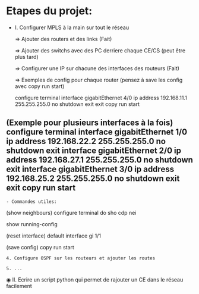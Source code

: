 # Etapes du projet:

- I. Configurer MPLS à la main sur tout le réseau
	
	=> Ajouter des routers et des links (Fait)

	=> Ajouter des switchs avec des PC derriere chaque CE/CS (peut être plus tard)

	=> Configurer une IP sur chacune des interfaces des routeurs (Fait)

	=> Exemples de config pour chaque router (pensez à save les config avec copy run start)

	configure terminal
	interface gigabitEthernet 4/0
	ip address 192.168.11.1 255.255.255.0
	no shutdown
	exit
	exit
	copy run start

(Exemple pour plusieurs interfaces à la fois)
configure terminal
interface gigabitEthernet 1/0
ip address 192.168.22.2 255.255.255.0
no shutdown
exit
interface gigabitEthernet 2/0
ip address 192.168.27.1 255.255.255.0
no shutdown
exit
interface gigabitEthernet 3/0
ip address 192.168.25.2 255.255.255.0
no shutdown
exit
exit
copy run start
--------------------------------

	- Commandes utiles:

(show neighbours)
configure terminal
do sho cdp nei

show running-config

(reset interface)
default interface gi 1/1

(save config)
copy run start


	4. Configure OSPF sur les routeurs et ajouter les routes

	5. ...

◉ II. Ecrire un script python qui permet de rajouter un CE dans le réseau facilement






